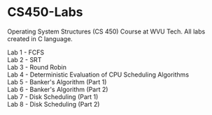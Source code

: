 # CS450-Labs
Operating System Structures (CS 450) Course at WVU Tech. All labs created in C language.

Lab 1 - FCFS <br />
Lab 2 - SRT <br />
Lab 3 - Round Robin <br />
Lab 4 - Deterministic Evaluation of CPU Scheduling Algorithms <br />
Lab 5 - Banker's Algorithm (Part 1) <br />
Lab 6 - Banker's Algorithm (Part 2) <br />
Lab 7 - Disk Scheduling (Part 1) <br />
Lab 8 - Disk Scheduling (Part 2) <br />
